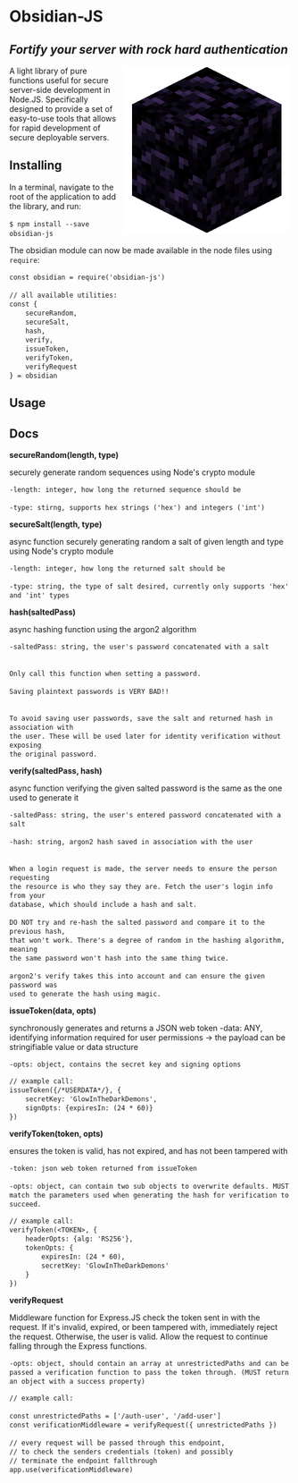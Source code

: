 # Obsidian-JS
## *Fortify your server with rock hard authentication*

<img style="float: right;" src="Obsidian.png"/>

A light library of pure functions useful for secure server-side development in Node.JS. Specifically designed to provide a set of easy-to-use tools that allows for rapid development of secure deployable servers. 

## Installing

In a terminal, navigate to the root of the application to add the library, and run:

`$ npm install --save obsidian-js`

The obsidian module can now be made available in the node files using `require`:

```
const obsidian = require('obsidian-js')

// all available utilities: 
const {
	secureRandom,
	secureSalt,
	hash,
	verify,
	issueToken,
	verifyToken,
	verifyRequest
} = obsidian
```

## Usage



## Docs

**secureRandom(length, type)**

securely generate random sequences using Node's crypto module

	-length: integer, how long the returned sequence should be

	-type: stirng, supports hex strings ('hex') and integers ('int')


**secureSalt(length, type)**

async function securely generating random a salt of given length and type using Node's crypto module

	-length: integer, how long the returned salt should be

	-type: string, the type of salt desired, currently only supports 'hex' and 'int' types


**hash(saltedPass)**

async hashing function using the argon2 algorithm

	-saltedPass: string, the user's password concatenated with a salt


	Only call this function when setting a password.

	Saving plaintext passwords is VERY BAD!!


	To avoid saving user passwords, save the salt and returned hash in association with
	the user. These will be used later for identity verification without exposing
	the original password.

**verify(saltedPass, hash)**

async function verifying the given salted password is the same as the one used to generate it

	-saltedPass: string, the user's entered password concatenated with a salt

	-hash: string, argon2 hash saved in association with the user


	When a login request is made, the server needs to ensure the person requesting
	the resource is who they say they are. Fetch the user's login info from your
	database, which should include a hash and salt. 

	DO NOT try and re-hash the salted password and compare it to the previous hash,
	that won't work. There's a degree of random in the hashing algorithm, meaning 
	the same password won't hash into the same thing twice. 

	argon2's verify takes this into account and can ensure the given password was 
	used to generate the hash using magic. 


**issueToken(data, opts)**

synchronously generates and returns a JSON web token
	-data: ANY, identifying information required for user permissions
				-> the payload can be stringifiable value or data structure

	-opts: object, contains the secret key and signing options

```
// example call: 
issueToken({/*USERDATA*/}, {
	secretKey: 'GlowInTheDarkDemons',
	signOpts: {expiresIn: (24 * 60)}
})
```

**verifyToken(token, opts)**

ensures the token is valid, has not expired, and has not been tampered with

	-token: json web token returned from issueToken

	-opts: object, can contain two sub objects to overwrite defaults. MUST match the parameters used when generating the hash for verification to succeed. 

```
// example call: 
verifyToken(<TOKEN>, {
	headerOpts: {alg: 'RS256'},
	tokenOpts: {
		expiresIn: (24 * 60),
		secretKey: 'GlowInTheDarkDemons'
	}
})
```

**verifyRequest**

Middleware function for Express.JS check the token sent in with the request. If it's invalid, expired, or been tampered with, immediately reject the request. Otherwise, the user is valid. Allow the request to continue  falling through the Express functions.
	
	-opts: object, should contain an array at unrestrictedPaths and can be passed a verification function to pass the token through. (MUST return an object with a success property)

```
// example call:

const unrestrictedPaths = ['/auth-user', '/add-user']
const verificationMiddleware = verifyRequest({ unrestrictedPaths })

// every request will be passed through this endpoint,
// to check the senders credentials (token) and possibly  
// terminate the endpoint fallthrough
app.use(verificationMiddleware)
```